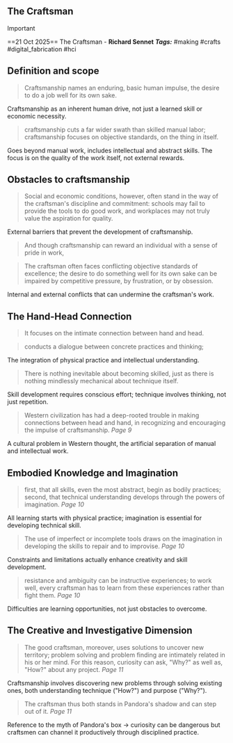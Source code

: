 ## The Craftsman 


> [!IMPORTANT]
> ==21 Oct 2025==
> The Craftsman -  **Richard Sennet**
>  ***Tags:*** #making #crafts #digital_fabrication #hci

## Definition and scope

> Craftsmanship names an enduring, basic human impulse, the desire to do a job well for its own sake.

Craftsmanship as an inherent human drive, not just a learned skill or economic necessity.

> craftsmanship cuts a far wider swath than skilled manual labor; craftsmanship focuses on objective standards, on the thing in itself.

Goes beyond manual work, includes intellectual and abstract skills. The focus is on the quality of the work itself, not external rewards.

## Obstacles to craftsmanship

> Social and economic conditions, however, often stand in the way of the craftsman's discipline and commitment: schools may fail to provide the tools to do good work, and workplaces may not truly value the aspiration for quality.

External barriers that prevent the development of craftsmanship.

> And though craftsmanship can reward an individual with a sense of pride in work,

> The craftsman often faces conflicting objective standards of excellence; the desire to do something well for its own sake can be impaired by competitive pressure, by frustration, or by obsession.

Internal and external conflicts that can undermine the craftsman's work.

## The Hand-Head Connection

> It focuses on the intimate connection between hand and head.

> conducts a dialogue between concrete practices and thinking;

The integration of physical practice and intellectual understanding.

> There is nothing inevitable about becoming skilled, just as there is nothing mindlessly mechanical about technique itself.

Skill development requires conscious effort; technique involves thinking, not just repetition.

> Western civilization has had a deep-rooted trouble in making connections between head and hand, in recognizing and encouraging the impulse of craftsmanship. _Page 9_

A cultural problem in Western thought, the artificial separation of manual and intellectual work.

## Embodied Knowledge and Imagination

> first, that all skills, even the most abstract, begin as bodily practices; second, that technical understanding develops through the powers of imagination. _Page 10_

All learning starts with physical practice; imagination is essential for developing technical skill.

> The use of imperfect or incomplete tools draws on the imagination in developing the skills to repair and to improvise. _Page 10_

Constraints and limitations actually enhance creativity and skill development.

> resistance and ambiguity can be instructive experiences; to work well, every craftsman has to learn from these experiences rather than fight them. _Page 10_

Difficulties are learning opportunities, not just obstacles to overcome.

## The Creative and Investigative Dimension

> The good craftsman, moreover, uses solutions to uncover new territory; problem solving and problem finding are intimately related in his or her mind. For this reason, curiosity can ask, "Why?" as well as, "How?" about any project. _Page 11_

Craftsmanship involves discovering new problems through solving existing ones, both understanding technique ("How?") and purpose ("Why?").

> The craftsman thus both stands in Pandora's shadow and can step out of it. _Page 11_

Reference to the myth of Pandora's box -> curiosity can be dangerous but craftsmen can channel it productively through disciplined practice.